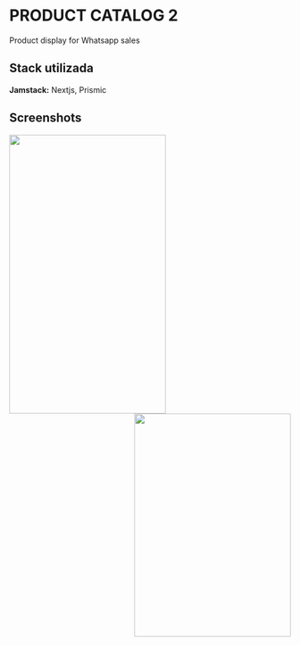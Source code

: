 
# PRODUCT CATALOG 2

Product display for Whatsapp sales

## Stack utilizada

**Jamstack:** Nextjs, Prismic  


## Screenshots

<div>
<img src="https://user-images.githubusercontent.com/81701720/160216142-dc4ccf43-85ad-49eb-8c45-5f1ecbb26c88.png" height="500" width="280" align="left"/>
<img src="https://user-images.githubusercontent.com/81701720/160216161-51456d72-d861-4e2e-a8e0-8a3a5805cb7d.png" height="400" width="280" align="right"/>
</div>
